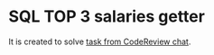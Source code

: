 # SQL TOP 3 salaries getter
It is created to solve [task from CodeReview chat](https://telegra.ph/Zadanie-2-10-04-5).
